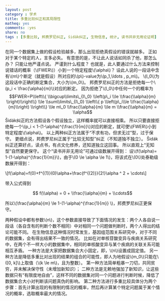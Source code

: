 ```yaml
---
layout: post 
category : 学术
title: 多重比较纠正和其局限性
matheq: yes
comments: :yes
share: no
tags : [多重比较, 邦费罗尼纠正, šidák纠正, 生物信息, 统计, 读书并非无用论证明] 
---
```


在同一个数据集上做的假设检验越多，那么出现拒绝真假设的错误就越多。
正如对于某个特定的人，言多必失。 
有意思的是，不让此人说话如同杀了他，那怎么办？
只能让他严谨点说。
严谨到什么程度？
也就是，此人要通过什么方法来控制说错话的概率（\\(FWER\\)）小到一个特定程度\\(\\alpha\\)？
设此人说的一段话中含有\\(m\\)个断定（就是假设）所对应的\\(p\\)-value为\\(p\_1,\\ldots , p\_m\\)。
\\(I\_0\\)为这段话中正确的断定集合，大小为\\(m\_0\\)。
邦费罗尼纠正的方法是拒绝每一个\\(p\_i < \\frac{\\alpha}{m}\\)对应的断定。
因为拒绝了\\(I\_0\\)中任何一个的概率为
$$FWER=P\\left\\{ \\bigcup\\limits\_{I\_0} \\left(p\_i \\le \\frac{\\alpha}{m} \\right)\\right\\} \\le \\sum\\limits\_{I\_0} \\left\\{ p \\left(p\_i\\le \\frac{\\alpha}{m}\\right) \\right\\} \\le m\_0 \\frac{\\alpha}{m} \\le m \\frac{\\alpha}{m} = \\alpha$$
Šidák纠正的方法假设各个假设独立，这样概率就可以直接相乘。
所以只要直接拒绝每一个\\(p\_i < 1-(1-\\alpha)^{\\frac{1}{m}}\\)对应的断定，就可使\\(FWER\\)小到特定程度\\(\\alpha\\)。
以上两种纠正方法属于“不求有功，但求无过”型，过于保守。
更细点说，邦费罗尼纠正属于“比较无知型”纠正（不知道独不独立）。
Šidák纠正还算好点，读点书，有点文化修养，还知道独立这回事。
所以直观上“无知型”自然要更保守。
这个“读书并非无用论”可通过级数展开得到：
设\\(f(\\alpha)= 1-(1-\\alpha)^{\\frac{1}{m}}\\)，由于\\(0 \\le \\alpha \\le 1\\)，将该式在\\(0\\)处泰勒级数展开得到：

\\[f(\\alpha)=f(0)+f^{(1)}(0)\\alpha+\\frac{f^{(2)}}{2!}\\alpha ^ 2 + \\cdots\\]

带入公式得到

$$ f(\\alpha) = 0 + \\frac{\\alpha}{m} + \\cdots$$ 

所以\\(\\frac{\\alpha}{m} \\le 1-(1-\\alpha)^{\\frac{1}{m}} \\)，邦费罗尼纠正更保守。

两种假设中都有参数\\(n\\)，这个参数直接导致了下面情况的发生：两个人各自说一段话（各自含有的判断个数不相同）中对相同一个问题做判断时，两个人得出的结论可能不同。
在生物信息这种情况时常发生，基因组范围关系研究中，对于不同的数据集，会有得出结果不一致的情况。
比如在对单核苷酸变异与疾病关系研究中，在两个不一样大小的数据集中，相同的单核酸变异与某个疾病的关联关系可能相互矛盾。
一种方法是大家把数据集合大小固定，即，\\(n\\)设置成固定值。
另一种方法是降低多重比对出现的结果的组合的可能性，即人为地假设\\(m\_0\\)只能在\\([0, k]\\)上取值（\\(k \\le m\\)，且为整数）。
第一种方法简单粗暴一刀切，共同贫穷，并未解决保守性（未增加新知识）；
二种方法是无赖地强加了新知识，让这些数据只有“有限度地自由”，这样不同的数据集对同一个问题进行判断时候，降低了数据集合大小对判断该问题真伪的影响。
第二种方法进行多重比较具体分为两个步骤：首先计算出现的有限制的情况的概率，然后再计算某个特定问题属于某个情况的概率，选取概率最大的情况。
